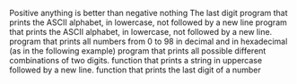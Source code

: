Positive anything is better than negative nothing The last digit program that prints the ASCII alphabet, in lowercase, not followed by a new line program that prints the ASCII alphabet, in lowercase, not followed by a new line. program that prints all numbers from 0 to 98 in decimal and in hexadecimal (as in the following example) program that prints all possible different combinations of two digits. function that prints a string in uppercase followed by a new line. function that prints the last digit of a number
